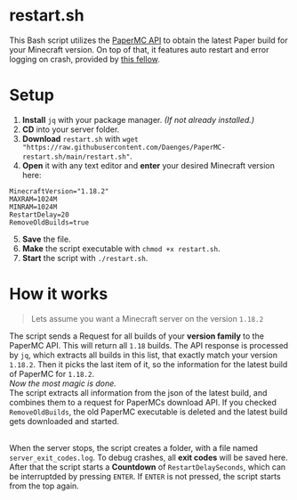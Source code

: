 # restart.sh
This Bash script utilizes the [PaperMC API](https://papermc.io/api/docs) to obtain the latest Paper build for your Minecraft version. On top of that, it features auto restart and error logging on crash, provided by [this fellow](https://stackoverflow.com/a/62158802). </br>

# Setup
1. **Install** `jq` with your package manager. *(If not already installed.)*
2. **CD** into your server folder.
3. **Download** `restart.sh` with `wget "https://raw.githubusercontent.com/Daenges/PaperMC-restart.sh/main/restart.sh"`.
4. **Open** it with any text editor and **enter** your desired Minecraft version here:
```
MinecraftVersion="1.18.2"
MAXRAM=1024M
MINRAM=1024M
RestartDelay=20
RemoveOldBuilds=true
```
5. **Save** the file.
6. **Make** the script executable with `chmod +x restart.sh`.
7. **Start** the script with `./restart.sh`.

# How it works
> Lets assume you want a Minecraft server on the version `1.18.2`

The script sends a Request for all builds of your **version family** to the PaperMC API. This will return all `1.18` builds. The API response is processed by `jq`, which extracts all builds in this list, that exactly match your version `1.18.2`. Then it picks the last item of it, so the information for the latest build of PaperMC for `1.18.2`.</br>
*Now the most magic is done.*</br>
The script extracts all information from the json of the latest build, and combines them to a request for PaperMCs download API. If you checked `RemoveOldBuilds`, the old PaperMC executable is deleted and the latest build gets downloaded and started.</br></br>

When the server stops, the script creates a folder, with a file named `server_exit_codes.log`. To debug crashes, all **exit codes** will be saved here. After that the script starts a **Countdown** of `RestartDelaySeconds`, which can be interruptded by pressing `ENTER`. If `ENTER` is not pressed, the script starts from the top again.
